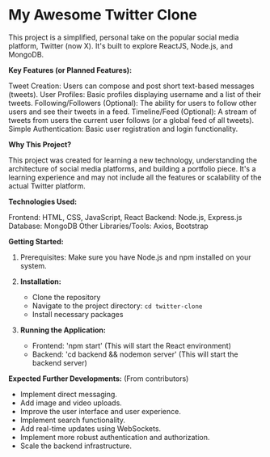 # My Awesome Twitter Clone

This project is a simplified, personal take on the popular social media platform, Twitter (now X). It's built to explore ReactJS, Node.js, and MongoDB.

**Key Features (or Planned Features):**

Tweet Creation: Users can compose and post short text-based messages (tweets).
User Profiles: Basic profiles displaying username and a list of their tweets.
Following/Followers (Optional): The ability for users to follow other users and see their tweets in a feed.
Timeline/Feed (Optional): A stream of tweets from users the current user follows (or a global feed of all tweets).
Simple Authentication: Basic user registration and login functionality.

**Why This Project?**

This project was created for learning a new technology, understanding the architecture of social media platforms, and building a portfolio piece. It's a learning experience and may not include all the features or scalability of the actual Twitter platform.

**Technologies Used:**

Frontend: HTML, CSS, JavaScript, React
Backend: Node.js, Express.js
Database: MongoDB
Other Libraries/Tools: Axios, Bootstrap

**Getting Started:**

1.  Prerequisites: Make sure you have Node.js and npm installed on your system.

2.  **Installation:**
    * Clone the repository
    * Navigate to the project directory: `cd twitter-clone`
    * Install necessary packages
3.  **Running the Application:**    
    * Frontend: 'npm start' (This will start the React environment)
    * Backend: 'cd backend && nodemon server' (This will start the backend server)
  

**Expected Further Developments:** (From contributors)

* Implement direct messaging.
* Add image and video uploads.
* Improve the user interface and user experience.
* Implement search functionality.
* Add real-time updates using WebSockets.
* Implement more robust authentication and authorization.
* Scale the backend infrastructure.
